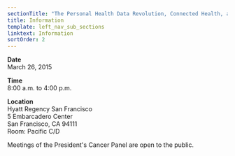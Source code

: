 ```yaml
---
sectionTitle: "The Personal Health Data Revolution, Connected Health, and Cancer"
title: Information
template: left_nav_sub_sections
linktext: Information
sortOrder: 2
---
```

**Date** \
March 26, 2015

**Time** \
8:00 a.m. to 4:00 p.m.

**Location** \
Hyatt Regency San Francisco \
5 Embarcadero Center \
San Francisco, CA 94111 \
Room: Pacific C/D

Meetings of the President's Cancer Panel are open to the public.